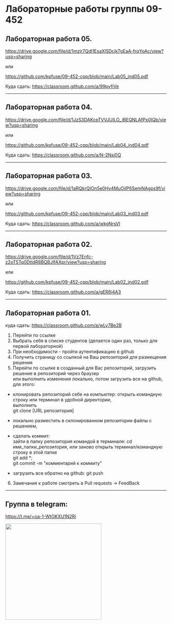 # Лабораторные работы группы 09-452
## Лабораторная работа 05.

https://drive.google.com/file/d/1mzir7Qdl1EsaXl5DcjkTgEaA-frqYoAc/view?usp=sharing

или

https://github.com/kpfuse/09-452-cpp/blob/main/Lab05_ind05.pdf

Куда сдать: 
https://classroom.github.com/a/99pyfiVe

---

## Лабораторная работа 04.

https://drive.google.com/file/d/1JzS3DAKcpTVVJUILO_jBEQNLAfPx0IQb/view?usp=sharing

или

https://github.com/kpfuse/09-452-cpp/blob/main/Lab04_ind04.pdf

Куда сдать: 
https://classroom.github.com/a/N-2Nsj0Q

---

## Лабораторная работа 03.

https://drive.google.com/file/d/1aRQkrQIOn5e0Hv4MuOiIP6SemNAgps9f/view?usp=sharing

или

https://github.com/kpfuse/09-452-cpp/blob/main/Lab03_ind03.pdf

Куда сдать: 
https://classroom.github.com/a/wkgNrsVI

---

## Лабораторная работа 02.

https://drive.google.com/file/d/1Vz7Enfc-z2oT5Tq0DtIdR8BQBJlfAXpr/view?usp=sharing

или

https://github.com/kpfuse/09-452-cpp/blob/main/Lab02_ind02.pdf

Куда сдать: 
https://classroom.github.com/a/gER6i4A3

---
## Лабораторная работа 01.

куда сдать:  https://classroom.github.com/a/wLy7Be2B 

1. Перейти по ссылке 
2. Выбрать себя в списке студентов (делается один раз, только для первой лабораторной)
3. При необходимости - пройти аутентификацию в github
4. Получить страницу со ссылкой на Ваш репозиторий для размещения решения
5. Перейти по ссылке в созданный для Вас репозиторий, загрузить решение в репозиторий через браузер <br>
или выполнить изменения локально, потом загрузить все на github, для этого:
- клонировать репозиторий себе на компьютер: открыть командную строку или терминал в удобной директории, <br>выполнить <br>git clone [URL репозитория]
- локально разместить в склонированном репозитории файлы с решением,
- сделать коммит: <br>
  зайти в папку репозитория командой в терминале: cd имя_папки_репозитория, или заново открыть терминал/командную строку в этой папке<br>
  git add *;<br>
  git commit -m "комментарий к коммиту"<br>

- загрузить все обратно на github: git push
6. Замечания к работе смотреть в Pull requests -> FeedBack

---
## Группа в telegram: 
https://t.me/+oa-1-WtOKXU1N2Ri

<img src="https://github.com/user-attachments/assets/37eba4ae-01ed-4268-844c-e1957201c07f" width="300"/>
